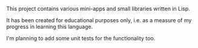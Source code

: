 This project contains various mini-apps and small libraries written in Lisp. 

It has been created for educational purposes only, i.e. as a measure of my progress in learning this language.

I'm planning to add some unit tests for the functionality too.
